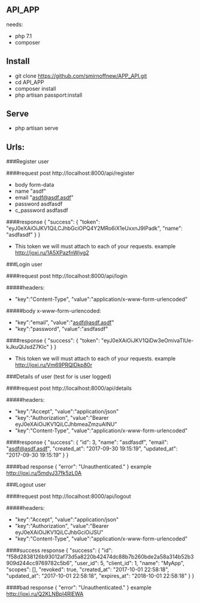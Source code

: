 ## API_APP

needs:
- php 7.1
- composer

## Install
- git clone https://github.com/smirnoffnew/APP_API.git
- cd API_APP
- composer install
- php artisan passport:install

## Serve
- php artisan serve

## Urls:

###Register user

####request post http://localhost:8000/api/register
- body form-data 
- name "asdf"
- email "asdf@asdf.asdf"
- password asdfasdf
- c_password asdfasdf

####response 
{
    "success": {
        "token": "eyJ0eXAiOiJKV1QiLCJhbGciOPQ4Y2MRo6iX1eUxxnJ9IPadk",
        "name": "asdfasdf"
    }
}
- This token we will must attach to each of your requests.
example http://joxi.ru/1A5XPazfnWjyg2


###Login user

####request post http://localhost:8000/api/login

#####headers:
- "key":"Content-Type", "value":"application/x-www-form-urlencoded"

#####body x-www-form-urlencoded:
- "key":"email",  "value":"asdf@asdf.asdf"
- "key":"password",  "value":"asdfasdf"

####response 
{
    "success": {
        "token": "eyJ0eXAiOiJKV1QiDw3eOmivaTIUe-kJkuQlJsdZ7KIc"
    }
}
- This token we will must attach to each of your requests.
example http://joxi.ru/Vm69PRQIDkp80r


###Details of user  (test for is user logged)

####request post http://localhost:8000/api/details

#####headers:
- "key":"Accept", "value":"application/json"
- "key":"Authorization", "value":"Bearer eyJ0eXAiOiJKV1QiLCJhbmeaZmzuAINU"
- "key":"Content-Type", "value":"application/x-www-form-urlencoded"

####response 
{
    "success": {
        "id": 3,
        "name": "asdfasdf",
        "email": "asdf@asdf.asdf",
        "created_at": "2017-09-30 19:15:19",
        "updated_at": "2017-09-30 19:15:19"
    }
}

####bad response 
{
    "error": "Unauthenticated."
}
example http://joxi.ru/5mdvJ37fk5zL0A


###Logout user

####request post http://localhost:8000/api/logout

#####headers:
- "key":"Accept", "value":"application/json"
- "key":"Authorization", "value":"Bearer eyJ0eXAiOiJKV1QiLCJhbGciOiJSU"
- "key":"Content-Type", "value":"application/x-www-form-urlencoded"

####success response 
{
    "success": {
        "id": "f58d2838126b93012af73d5a8220b42474dc88b7b260bde2a58a314b52b3909d244cc9769782c5b6",
        "user_id": 5,
        "client_id": 1,
        "name": "MyApp",
        "scopes": [],
        "revoked": true,
        "created_at": "2017-10-01 22:58:18",
        "updated_at": "2017-10-01 22:58:18",
        "expires_at": "2018-10-01 22:58:18"
    }
}

####bad response 
{
    "error": "Unauthenticated."
}
example http://joxi.ru/Q2KLNBpI4RlEWA
